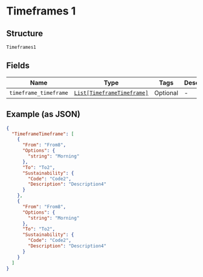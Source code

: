 
# Timeframes 1

## Structure

`Timeframes1`

## Fields

| Name | Type | Tags | Description |
|  --- | --- | --- | --- |
| `timeframe_timeframe` | [`List[TimeframeTimeframe]`](../../doc/models/timeframe-timeframe.md) | Optional | - |

## Example (as JSON)

```json
{
  "TimeframeTimeframe": [
    {
      "From": "From8",
      "Options": {
        "string": "Morning"
      },
      "To": "To2",
      "Sustainability": {
        "Code": "Code2",
        "Description": "Description4"
      }
    },
    {
      "From": "From8",
      "Options": {
        "string": "Morning"
      },
      "To": "To2",
      "Sustainability": {
        "Code": "Code2",
        "Description": "Description4"
      }
    }
  ]
}
```

